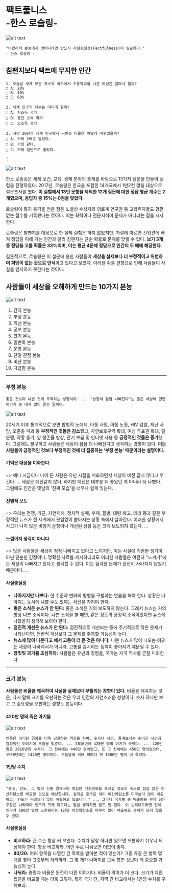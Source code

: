 # 팩트풀니스<br>-한스 로슬링-

![alt text](image-6.png)
```
"비합리적 본능에서 벗어나려면 반드시 사실충실성(Factfulness)이 필요하다."
- 한스 로슬링 -
```

## 침팬지보다 팩트에 무지한 인간

```
1. 오늘날 세계 모든 저소득 국가에서 초등학교를 나온 여성은 얼마나 될까?
□ A: 20%
□ B: 40%
□ C: 60%

2. 세계 인구의 다수는 어디에 살까?
□ A: 저소득 국가
□ B: 중간 소득 국가
□ C: 고소득 국가

3. 지난 20년간 세계 인구에서 극빈층 비율은 어떻게 바뀌었을까?
□ A: 거의 2배로 늘었다.
□ B: 거의 같다.
□ C: 거의 절반으로 줄었다.

⋮
```
![alt text](KakaoTalk_20241109_105941478.jpg)


한스 로슬링은 세계 보건, 교육, 경제 분야의 통계를 바탕으로 13가지 질문을 만들어 실험을 진행하였다. 2017년, 로슬링은 한국을 포함한 14개국에서 1만2천 명을 대상으로 설문조사를 했다. **이 실험에서 13번 문항을 제외한 12개 질문에 대한 정답 평균 개수는 2개였으며, 응답자 중 15%는 0점을 맞았다.**

로슬링이 특히 충격을 받은 점은 노벨상 수상자와 의료계 연구원 등 고학력자들도 형편없는 점수를 기록했다는 것이다. 이는 학력이나 전문지식이 문제가 아니라는 점을 시사한다.

로슬링은 침팬지를 대상으로 한 실제 실험은 하지 않았지만, 가설에 따르면 선입견에 빠져 정답을 피해 가는 인간과 달리 침팬지는 단순 확률로 문제를 맞힐 수 있다. **보기 3개 중 정답을 고를 확률은 33%이며, 이는 평균 4문제 정답으로 인간의 두 배에 해당한다.**

결론적으로, 로슬링은 이 설문에 응한 사람들이 **세상을 실제보다 더 부정적이고 위험하며 희망이 없는 곳으로 인식**하고 있다고 보았다. 이러한 확증 편향으로 인해 사람들이 사실을 인지하지 못한다는 것이다.

## 사람들이 세상을 오해하게 만드는 10가지 본능

![alt text](image-7.png)

1. 간극 본능
2. 부정 본능
3. 직선 본능
4. 공포 본능
5. 크기 본능
6. 일반화 본능
7. 운명 본능
8. 단일 관점 본능
9. 비난 본능
10. 다급함 본능

______________________________________
### 부정 본능

```
좋은 것보다 나쁜 것에 주목하는 성향이다. ... "상황이 점점 나빠진다"는 말은 세상에 관한 이야기 중 내가 많이 듣는 말이다.
```

![alt text](KakaoTalk_20241109_111320762.jpg)

20세기 이후 통계적으로 보면 합법적 노예제, 아동 사망, 아동 노동, HIV 감염, 재난 사망, 오존층 파괴 등 **부정적인 것들은 감소**했고, 자연보호구역 확대, 여성 투표권 확대, 탈문맹, 작황 증가, 암 생존율 향상, 전기 보급 및 인터넷 사용 등 **긍정적인 것들은 증가**했다. 그럼에도 불구하고 사람들은 세상이 점점 더 나빠진다고 생각하는 경향이 있다. **이는 사람들이 긍정적인 것보다 부정적인 것에 더 집중하는 ‘부정 본능’ 때문이라는 설명이다.**

#### 기억은 대상을 미화한다
=> 예나 지금이나 나이 든 사람은 유년 시절을 미화하면서 세상이 예전 같지 않다고 우긴다. ... 세상은 예전같지 않다. 하지만 예전은 대부분 더 좋았던 게 아니라 더 나빴다. 그럼에도 인간은 옛날의 '진짜 모습'을 너무나 쉽게 잊는다. 

#### 선별적 보도
=> 우리는 전쟁, 기근, 자연재해, 정치적 실패, 부패, 질병, 대량 해고, 테러 등과 같은 부정적인 뉴스가 전 세계에서 끊임없이 쏟아지는 상황 속에서 살아간다. 이러한 상황에서 사고가 나지 않은 비행기 운항이나 개선된 상황 등은 크게 보도되지 않는다. ...

#### 느낌이지 생각이 아니다
=> 많은 사람들은 세상이 점점 나빠지고 있다고 느끼지만, 이는 사실에 기반한 생각이 아닌 단순한 감정이다. 명확한 자료를 제시하더라도 이러한 사람들은 여전히 "느끼기"에는 세상이 나빠지고 있다고 생각할 수 있다. 이는 심각한 문제가 완전히 사라지지 않았기 때문이다. ...

#### 사실충실성
- **나아지지만 나쁘다:** 현 수준과 변화의 방향을 구별하는 연습을 해야 한다. 상황은 나아지는 동시에 나쁠 수도 있다는 확신을 가져야 한다.
- **좋은 소식은 뉴스가 안 된다:** 좋은 소식은 거의 보도하지 않는다. 그래서 뉴스는 거의 항상 나쁜 소식이다. 나쁜 소식을 볼 때면, 같은 정도의 긍정적 소식이었다면 뉴스에 나왔을지 생각해 보아야 한다.
- **점진적 개선은 뉴스가 안 된다:** 점진적으로 개선되는 중에 주기적으로 작은 문제가 나타난다면, 전반적 개선보다 그 문제를 주목할 가능성이 높다.
- **뉴스에 많이 나온다고 해서 고통이 더 큰 것은 아니다:** 나쁜 뉴스가 많이 나오는 이유는 세상이 나빠져서가 아니라, 고통을 감시하는 능력이 좋아지기 떄문일 수 있다.
- **장밋빛 과거를 조심하라:** 사람들은 유년의 경험을, 국가는 자국 역사를 곧잘 미화한다.
______________________________________

### 크기 본능

**사람들은 비율을 왜곡하여 사실을 실제보다 부풀리는 경향이 있다.** 비율을 왜곡하는 것은, 다시 말해 크기를 오판하는 것은 우리 인간의 자연스러운 성향이다. 숫자 하나만 보고 그 중요성을 오판하는 성향도 본능이다.

#### 420만 명의 죽은 아기들

![alt text](image-9.png)

```
언론은 이러한 경향을 더욱 강화하는 역할을 하며, 숫자나 사건, 통계보다는 주어진 사건과 감정적인 이야기에 초점을 맞춘다. ... 2016년에 420만 명의 아기가 죽었다. ... 420만 명은 2016년의 수치다. 그 전해에는 440만 명이었고, 또 그 전해에는 450만 명이었으며, 1950년에는 1440만 명이었다. 오늘날에 비해 해마다 약 1000만 명이 더 죽었다. 
```

#### 1인당 수치

![alt text](image-10.png)

```
"중국, 인도, 그 밖의 신흥 경제국이 위험한 기후변화를 초래할 정도의 속도로 점점 많은 이산화탄소를 배출할 것으로 예상합니다. 실제로 중국은 이미 이산화탄소를 미국보다 많이 배출하고, 인도는 독일보다 많이 배출하고 있습니다." ... 그러나 국가별 총 배출량을 문제 삼는 주장은 나라마다 인구가 크게 다르다는 점을 생각하면 말도 안 된다. 이 논리대로라면 전체 인구가 500만 명인 노르웨이는 1인당 이산화탄소를 아무리 많이 배출해도 문제가 되지 않을 수 있다.
```

#### 사실충실성
- **비교하라:** 큰 수는 항상 커 보인다. 수치가 달랑 하나만 있으면 오판하기 쉬우니 의심해야 한다. 항상 비교하라. 어떤 수로 나눠보면 더없이 좋다.
- **80/20:** 여러 항목을 나열한 긴 목록을 받아본 적이 있는가? 그중 가장 큰 항목 몇 개를 찾아 그것부터 처리하라. 그 몇 개가 나머지를 모두 합친 것보다 더 중요할 가능성이 높다.
- **나눠라:** 총량과 비율은 완전히 다른 이야기다. 비율이 의미가 더 크다. 크기가 다른 집단을 비교할 때는 더욱 그렇다. 특히 국가 간, 지역 간 비교에서는 1인당 수치를 구해보라.